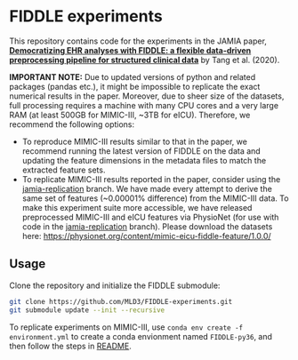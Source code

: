 # FIDDLE experiments

This repository contains code for the experiments in the JAMIA paper, [**Democratizing EHR analyses with FIDDLE: a flexible data-driven preprocessing pipeline for structured clinical data**](https://doi.org/10.1093/jamia/ocaa139) by Tang et al. (2020).

**IMPORTANT NOTE:** Due to updated versions of python and related packages (pandas etc.), it might be impossible to replicate the exact numerical results in the paper. Moreover, due to sheer size of the datasets, full processing requires a machine with many CPU cores and a very large RAM (at least 500GB for MIMIC-III, ~3TB for eICU). Therefore, we recommend the following options:
- To reproduce MIMIC-III results similar to that in the paper, we recommend running the latest version of FIDDLE on the data and updating the feature dimensions in the metadata files to match the extracted feature sets. 
- To replicate MIMIC-III results reported in the paper, consider using the [jamia-replication](https://github.com/MLD3/FIDDLE-experiments/tree/jamia-replication) branch. We have made every attempt to derive the same set of features (~0.00001% difference) from the MIMIC-III data. To make this experiment suite more accessible, we have released preprocessed MIMIC-III and eICU features via PhysioNet (for use with code in the [jamia-replication](https://github.com/MLD3/FIDDLE-experiments/tree/jamia-replication) branch). Please download the datasets here: https://physionet.org/content/mimic-eicu-fiddle-feature/1.0.0/

## Usage
Clone the repository and initialize the FIDDLE submodule:
```bash
git clone https://github.com/MLD3/FIDDLE-experiments.git
git submodule update --init --recursive
```

To replicate experiments on MIMIC-III, use `conda env create -f environment.yml` to create a conda envionment named `FIDDLE-py36`, and then follow the steps in [README](mimic3_experiments/README.md). 
